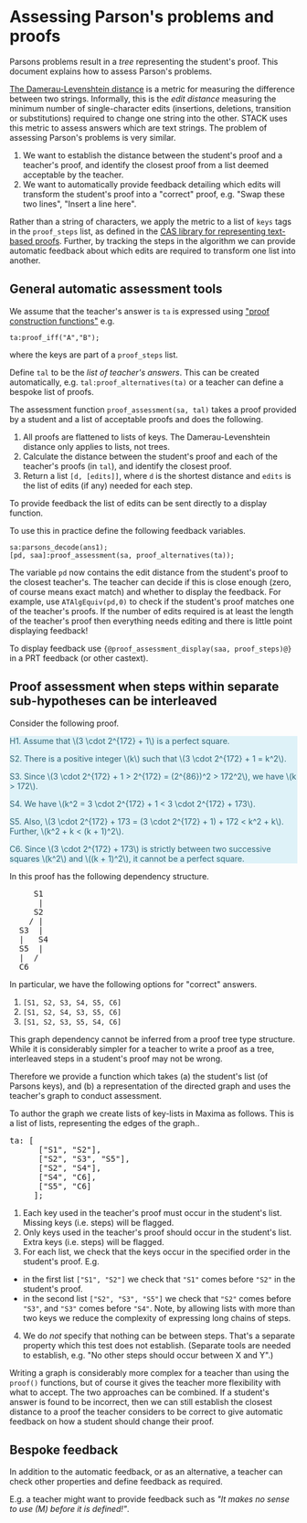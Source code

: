 # Assessing Parson's problems and proofs

Parsons problems result in a _tree_ representing the student's proof.  This document explains how to assess Parson's problems.

[The Damerau-Levenshtein distance](../Topics/Levenshtein_distance.md) is a metric for measuring the difference between two strings. Informally, this is the _edit distance_ measuring  the minimum number of single-character edits (insertions, deletions, transition or substitutions) required to change one string into the other. STACK uses this metric to assess answers which are text strings.  The problem of assessing Parson's problems is very similar.

1. We want to establish the distance between the student's proof and a teacher's proof, and identify the closest proof from a list deemed acceptable by the teacher.
2. We want to automatically provide feedback detailing which edits will transform the student's proof into a "correct" proof, e.g. "Swap these two lines", "Insert a line here".

Rather than a string of characters, we apply the metric to a list of `keys` tags in the `proof_steps` list, as defined in the [CAS library for representing text-based proofs](Proof_CAS_library.md).  Further, by tracking the steps in the algorithm we can provide automatic feedback about which edits are required to transform one list into another.

## General automatic assessment tools

We assume that the teacher's answer is `ta` is expressed using ["proof construction functions"](Proof_CAS_library.md) e.g.

````
ta:proof_iff("A","B");
````

where the keys are part of a `proof_steps` list.

Define `tal` to be the _list of teacher's answers_.  This can be created automatically, e.g. `tal:proof_alternatives(ta)`
or a teacher can define a bespoke list of proofs.

The assessment function `proof_assessment(sa, tal)` takes a proof provided by a student and a list of acceptable proofs and does the following.

1. All proofs are flattened to lists of keys.  The Damerau-Levenshtein distance only applies to lists, not trees.
2. Calculate the distance between the student's proof and each of the teacher's proofs (in `tal`), and identify the closest proof.
3. Return a list `[d, [edits]]`, where `d` is the shortest distance and `edits` is the list of edits (if any) needed for each step.

To provide feedback the list of edits can be sent directly to a display function.

To use this in practice define the following feedback variables.

```
sa:parsons_decode(ans1);
[pd, saa]:proof_assessment(sa, proof_alternatives(ta));
```

The variable `pd` now contains the edit distance from the student's proof to the closest teacher's.  The teacher can decide if this is close enough (zero, of course means exact match) and whether to display the feedback.  For example, use `ATAlgEquiv(pd,0)` to check if the student's proof matches one of the teacher's proofs.  If the number of edits required is at least the length of the teacher's proof then everything needs editing and there is little point displaying feedback!

To display feedback use `{@proof_assessment_display(saa, proof_steps)@}` in a PRT feedback (or other castext).

## Proof assessment when steps within separate sub-hypotheses can be interleaved

Consider the following proof.

<div style="color: #2f6473; background-color: #def2f8; border-color: #d1edf6;">
<div class="proof">
<p>H1. Assume that \(3 \cdot 2^{172} + 1\) is a perfect square.</p>
<p>S2. There is a positive integer \(k\) such that \(3 \cdot 2^{172} + 1 = k^2\).</p>
<p>S3. Since \(3 \cdot 2^{172} + 1 > 2^{172} = (2^{86})^2 > 172^2\), we have \(k > 172\).</p>
<p>S4. We have \(k^2 = 3 \cdot 2^{172} + 1 < 3 \cdot 2^{172} + 173\).</p>
<p>S5. Also, \(3 \cdot 2^{172} + 173 = (3 \cdot 2^{172} + 1) + 172 < k^2 + k\). Further, \(k^2 + k < (k + 1)^2\).</p>
<p>C6. Since \(3 \cdot 2^{172} + 173\) is strictly between two successive squares \(k^2\) and \((k + 1)^2\), it cannot be a perfect square.</p>
</div>
</div>

In this proof has the following dependency structure.

<pre>
     S1
      |
     S2
    / |
  S3  |
  |   S4
  S5  |
  |  / 
  C6
</pre>

In particular, we have the following options for "correct" answers.

1. `[S1, S2, S3, S4, S5, C6]`
2. `[S1, S2, S4, S3, S5, C6]`
3. `[S1, S2, S3, S5, S4, C6]`

This graph dependency cannot be inferred from a proof tree type structure.  While it is considerably simpler for a teacher to write a proof as a tree, interleaved steps in a student's proof may not be wrong.

Therefore we provide a function which takes (a) the student's list (of Parsons keys), and (b) a representation of the directed graph and uses the teacher's graph to conduct assessment.

To author the graph we create lists of key-lists in Maxima as follows.  This is a list of lists, representing the edges of the graph..

<pre>
ta: [
      ["S1", "S2"],
      ["S2", "S3", "S5"],
      ["S2", "S4"],
      ["S4", "C6],
      ["S5", "C6]
     ];
</pre>

1. Each key used in the teacher's proof must occur in the student's list.  Missing keys (i.e. steps) will be flagged.
2. Only keys used in the teacher's proof should occur in the student's list.  Extra keys (i.e. steps) will be flagged.
3. For each list, we check that the keys occur in the specified order in the student's proof.  E.g. 
  * in the first list `["S1", "S2"]` we check that `"S1"` comes before `"S2"` in the student's proof.
  * in the second list `["S2", "S3", "S5"]` we check that `"S2"` comes before `"S3"`, and `"S3"` comes before `"S4"`.  Note, by allowing lists with more than two keys we reduce the complexity of expressing long chains of steps.
4. We do _not_ specify that nothing can be between steps.  That's a separate property which this test does not establish.  (Separate tools are needed to establish, e.g. "No other steps should occur between X and Y".)

Writing a graph is considerably more complex for a teacher than using the `proof()` functions, but of course it gives the teacher more flexibility with what to accept.  The two approaches can be combined.  If a student's answer is found to be incorrect, then we can still establish the closest distance to a proof the teacher considers to be correct to give automatic feedback on how a student should change their proof.

## Bespoke feedback

In addition to the automatic feedback, or as an alternative, a teacher can check other properties and define feedback as required.

E.g. a teacher might want to provide feedback such as _"It makes no sense to use \(M\) before it is defined!"_.

